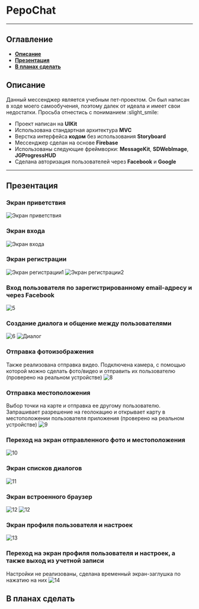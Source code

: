 # PepoChat
___
## Оглавление
- **[Описание](#Description)**
- **[Презентация](#Presentation)**
- **[В планах сделать](#ToDo)**

## <a id="Description"></a>Описание
Данный мессенджер является учебным пет-проектом. 
Он был написан в ходе моего самообучения, поэтому далек от идеала и имеет свои недостатки. 
Просьба отнестись с пониманием :slight_smile:

- Проект написан на **UIKit**
- Использована стандартная архитектура **MVC**
- Верстка интерфейса **кодом** без использования **Storyboard**
- Мессенджер сделан на основе **Firebase**
- Использованы следующие фреймворки: **MessageKit**, **SDWebImage**, **JGProgressHUD**
- Сделана авторизация пользователей через **Facebook** и **Google** 
___

## <a id="Presentation"></a>Презентация
### Экран приветствия
![Экран приветствия](https://user-images.githubusercontent.com/87443364/152023301-bb9f1ad8-b611-46c0-9c84-d23c8f94d158.png)
### Экран входа
![Экран входа](https://user-images.githubusercontent.com/87443364/151718093-f7aa5390-33bb-40ab-81ba-8cc69602391f.png)
### Экран регистрации
![Экран регистрации1](https://user-images.githubusercontent.com/87443364/151718099-66a5ef27-73b3-4b3e-a698-1fdf01ca2cf2.png)
![Экран регистрации2](https://user-images.githubusercontent.com/87443364/151718152-c1439c1d-4cc7-4eb5-99bb-73c2bcc87097.png)
### Вход пользователя по зарегистрированному email-адресу и через Facebook
![5](https://user-images.githubusercontent.com/87443364/151718567-38d68b92-794e-46e0-8ad7-febda971d9fc.gif)
### Создание диалога и общение между пользователями 
![6](https://user-images.githubusercontent.com/87443364/151718662-a53e16c4-3b97-47cf-8540-564b1d4c9022.gif)
![Диалог](https://user-images.githubusercontent.com/87443364/151718679-ca47b7a5-cd8a-4581-8df4-76713eeeaa55.png)
### Отправка фотоизображения
Также реализована отправка видео. Подключена камера, с помощью которой можно сделать фото/видео и отправить их пользователю (проверено на реальном устройстве)
![8](https://user-images.githubusercontent.com/87443364/151719227-7ba0099b-2780-4c40-b4ca-f85c793f7a1b.gif)
### Отправка местоположения
Выбор точки на карте и отправка ее другому пользователю. Запрашивает разрешение на геолокацию и открывает карту в местоположении пользователя приложения (проверено на реальном устройстве)
![9](https://user-images.githubusercontent.com/87443364/151719229-5f6a22a8-8ac9-4197-b967-d5ef03944e01.gif)
### Переход на экран отправленного фото и местоположения
![10](https://user-images.githubusercontent.com/87443364/151719370-a1ebbe4e-5617-40e9-aef4-9d92e3ea8e8e.gif)
### Экран списков диалогов
![11](https://user-images.githubusercontent.com/87443364/151719408-56b35eba-239a-40d6-980e-9805930e7bfb.png)
### Экран встроенного браузер
![12](https://user-images.githubusercontent.com/87443364/151719491-77b6a7ee-34a0-40f0-87fe-c74ada0fe462.gif)
![12](https://user-images.githubusercontent.com/87443364/151719499-79bb29b5-ce34-4b5f-9d9b-0364fbdb317e.png)
### Экран профиля пользователя и настроек
![13](https://user-images.githubusercontent.com/87443364/151719592-54f05b76-6f51-4885-bf9e-289f7b5bab88.png)
### Переход на экран профиля пользователя и настроек, а также выход из учетной записи
Настройки не реализованы, сделана временный экран-заглушка по нажатию на них
![14](https://user-images.githubusercontent.com/87443364/151719689-b84d06dc-847d-46f8-97ee-89809a25f512.gif)

## <a id="ToDo"></a>В планах сделать
